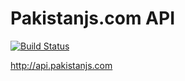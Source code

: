 # Pakistanjs.com API

[![Build Status](https://travis-ci.org/PakistanJs/pakistanjs.api.svg?branch=master)](https://travis-ci.org/PakistanJs/pakistanjs.api)

http://api.pakistanjs.com
